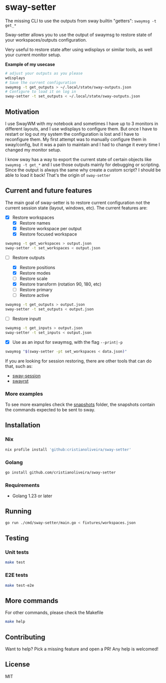 # sway-setter

The missing CLI to use the outputs from sway builtin "getters": `swaymsg -t get_*`

Sway-setter allows you to use the output of swaymsg to restore state of your workspaces/outputs configuration.

Very useful to restore state after using wdisplays or similar tools, as well your current monitor setup.

**Example of my usecase**
```bash
# adjust your outputs as you please
wdisplays
# Save the current configuration
swaymsg -t get_outputs > ~/.local/state/sway-outputs.json
# Configure to load it on log in
sway-setter -t set_outputs < ~/.local/state/sway-outputs.json
```

## Motivation

I use SwayWM with my notebook and sometimes I have up to 3 monitors in different layouts, and I use wdisplays to configure them. But once I have to restart or log out my system the configuration is lost and I have to reconfigure them. My first attempt was to manually configure them in sway/config, but it was a pain to maintain and I had to change it every time I changed my monitor setup.

I know sway has a way to export the current state of certain objects like `swaymsg -t get_*` and I use those outputs mainly for debugging or scripting. Since the output is always the same why create a custom script? I should be able to load it back! That's the origin of `sway-setter`

## Current and future features

The main goal of sway-setter is to restore current configuration not the current session state (layout, windows, etc). 
The current features are:

- [x] Restore workspaces
  - [x] Restore names
  - [x] Restore workspace per output
  - [x] Restore focused workspace

```bash
swaymsg -t get_workspaces > output.json
sway-setter -t set_workspaces < output.json
```

- [ ] Restore outputs 

  - [x] Restore positions
  - [x] Restore modes
  - [ ] Restore scale
  - [x] Restore transform (rotation 90, 180, etc)
  - [ ] Restore primary
  - [ ] Restore active

```bash
swaymsg -t get_outputs > output.json
sway-setter -t set_outputs < output.json
```

- [ ] Restore inputt

```bash
swaymsg -t get_inputs > output.json
sway-setter -t set_inputs < output.json
```

- [x] Use as an input for swaymsg, with the flag `--print|-p`

```bash
swaymsg "$(sway-setter -pt set_workspaces < data.json)"
```

If you are looking for session restoring, there are other tools that can do that, such as:

 - [sway-session](https://github.com/gumieri/sway-session)
 - [swayrst](https://github.com/Nama/swayrst)

### More examples

To see more examples check the [snapshots](./e2e/__snapshots__) folder, the snapshots contain the commands expected to be sent to sway.

## Installation

### Nix
  
```bash
nix profile install 'github:cristianoliveira/sway-setter'
```

### Golang

```bash
go install github.com/cristianoliveira/sway-setter
```

### Requirements

 - Golang 1.23 or later

## Running

```bash
go run ./cmd/sway-setter/main.go < fixtures/workspaces.json
```

## Testing

### Unit tests

```bash
make test
```

### E2E tests

```bash
make test-e2e
```

## More commands

For other commands, please check the Makefile

```bash
make help
```

## Contributing

Want to help? Pick a missing feature and open a PR! Any help is welcomed!

## License

MIT

